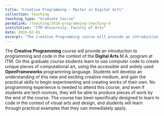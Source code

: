 ```yaml
---
title: "Creative Programming - Master in Digital Arts"
collection: teaching
teaching_type: "Graduate Course"
permalink: /teaching/2016-programming-teaching-4
institution: "ITM University, Faculty of Arts"
date: 2016-02-01
excerpt: "The Creative Programming course will provide an introduction to programming and code in the context of the Digital Arts M.A. program at ITM."
---
```


The **Creative Programming** course will provide an introduction to programming and code in the context of the **Digital Arts** M.A. program at ITM. On this graduate course students learn to use computer code to create unique pieces of computational art, using the accessible and widely used **OpenFrameworks** programming language. Students will develop an understanding of this new and exciting creative medium, and gain the practical skills to begin experimenting and creating works of their own. No programming experience is needed to attend this course, and even if students are tech novices, they will be able to produce pieces of work by the end of the course. The course has been specifically designed to learn to code in the context of visual arts and design, and students will learn through practical examples that they can immediately apply.
